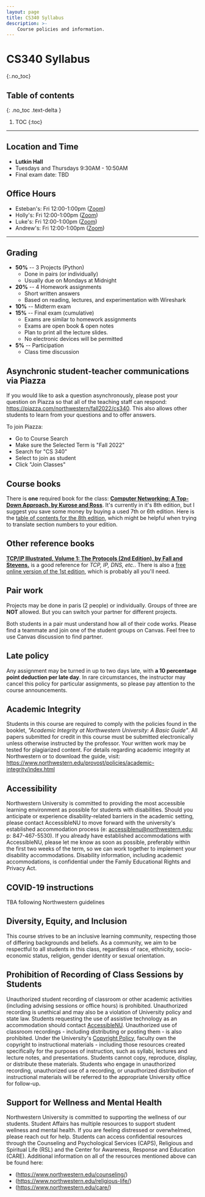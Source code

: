 ```yaml
---
layout: page
title: CS340 Syllabus
description: >-
    Course policies and information.
---
```


# CS340 Syllabus
{:.no_toc}

## Table of contents
{: .no_toc .text-delta }

1. TOC
{:toc}

---

## Location and Time

- **Lutkin Hall**
- Tuesdays and Thursdays 9:30AM - 10:50AM
- Final exam date: TBD

## Office Hours

- Esteban's: Fri 12:00-1:00pm ([Zoom](https://northwestern.zoom.us/j/95312343747))
- Holly's: Fri 12:00-1:00pm ([Zoom]( ))
- Luke's: Fri 12:00-1:00pm ([Zoom](https://northwestern.zoom.us/j/92258091856))
- Andrew's: Fri 12:00-1:00pm ([Zoom]( ))

---



## Grading

- **50%** -- 3 Projects (Python)
   - Done in pairs (or individually)
   - Usually due on Mondays at Midnight
- **20%** -- 4 Homework assignments
   - Short written answers
   - Based on reading, lectures, and experimentation with Wireshark
- **10%** -- Midterm exam
- **15%** -- Final exam (cumulative)
   - Exams are similar to homework assignments
   - Exams are open book & open notes
   - Plan to print all the lecture slides.
   - No electronic devices will be permitted
- **5%** -- Participation
   - Class time discussion


## Asynchronic student-teacher communications via Piazza

If you would like to ask a question asynchronously, please post your question on Piazza so that all of the teaching staff can respond: https://piazza.com/northwestern/fall2022/cs340. This also allows other students to learn from your questions and to offer answers.


To join Piazza:
- Go to Course Search
- Make sure the Selected Term is "Fall 2022"
- Search for "CS 340"
- Select to join as student
- Click "Join Classes"

## Course books

There is **one** required book for the class: **[Computer Networking: A Top-Down Approach, by Kurose and Ross](https://gaia.cs.umass.edu/kurose_ross/index.html)**. It's currently in it's 8th edition, but I suggest you save some money by buying a used 7th or 6th edition. Here is the [table of contents for the 8th edition](https://gaia.cs.umass.edu/kurose_ross/Kurose_Ross_TOC_8E.pdf), which might be helpful when trying to translate section numbers to your edition.

## Other reference books

**[TCP/IP Illustrated, Volume 1: The Protocols (2nd Edition), by Fall and Stevens.](https://www.amazon.com/TCP-Illustrated-Protocols-Addison-Wesley-Professional/dp/0321336313)** is a good reference for _TCP, IP, DNS, etc._. There is also a [free online version of the 1st edition](https://www.isi.edu/~hussain/TEACH/Spring2014/notes/Steven00a.pdf), which is probably all you'll need.

## Pair work

Projects may be done in paris (2 people) or individually. Groups of three are **NOT** allowed. But you can switch your partner for different projects.

Both students in a pair must understand how all of their code works. Please find a teammate and join one of the student groups on Canvas. Feel free to use Canvas discussion to find partner.

## Late policy

Any assignment may be turned in up to two days late, with **a 10 percentage point deduction per late day**. In rare circumstances, the instructor may cancel this policy for particular assignments, so please pay attention to the course announcements.

## Academic Integrity

Students in this course are required to comply with the policies found in the booklet, _"Academic Integrity at Northwestern University: A Basic Guide"_. All papers submitted for credit in this course must be submitted electronically unless otherwise instructed by the professor. Your written work may be tested for plagiarized content. For details regarding academic integrity at Northwestern or to download the guide, visit: https://www.northwestern.edu/provost/policies/academic-integrity/index.html

## Accessibility

Northwestern University is committed to providing the most accessible learning environment as possible for students with disabilities. Should you anticipate or experience disability-related barriers in the academic setting, please contact AccessibleNU to move forward with the university's established accommodation process (e: accessiblenu@northwestern.edu; p: 847-467-5530). If you already have established accommodations with AccessibleNU, please let me know as soon as possible, preferably within the first two weeks of the term, so we can work together to implement your disability accommodations. Disability information, including academic accommodations, is confidential under the Family Educational Rights and Privacy Act.

## COVID-19 instructions

TBA following Northwestern guidelines

## Diversity, Equity, and Inclusion

This course strives to be an inclusive learning community, respecting those of differing backgrounds and beliefs. As a community, we aim to be respectful to all students in this class, regardless of race, ethnicity, socio-economic status, religion, gender identity or sexual orientation.

## Prohibition of Recording of Class Sessions by Students

Unauthorized student recording of classroom or other academic activities (including advising sessions or office hours) is prohibited. Unauthorized recording is unethical and may also be a violation of University policy and state law. Students requesting the use of assistive technology as an accommodation should contact [AccessibleNU](https://www.northwestern.edu/accessiblenu/). Unauthorized use of classroom recordings - including distributing or posting them - is also prohibited. Under the University's [Copyright Policy](https://www.invo.northwestern.edu/invention-disclosure/policies-forms/copyright-policy/), faculty own the copyright to instructional materials - including those resources created specifically for the purposes of instruction, such as syllabi, lectures and lecture notes, and presentations. Students cannot copy, reproduce, display, or distribute these materials. Students who engage in unauthorized recording, unauthorized use of a recording, or unauthorized distribution of instructional materials will be referred to the appropriate University office for follow-up.

## Support for Wellness and Mental Health

Northwestern University is committed to supporting the wellness of our students. Student Affairs has multiple resources to support student wellness and mental health. If you are feeling distressed or overwhelmed, please reach out for help. Students can access confidential resources through the Counseling and Psychological Services (CAPS), Religious and Spiritual Life (RSL) and the Center for Awareness, Response and Education (CARE). Additional information on all of the resources mentioned above can be found here:


- (https://www.northwestern.edu/counseling/)
- (https://www.northwestern.edu/religious-life/)
- (https://www.northwestern.edu/care/)
